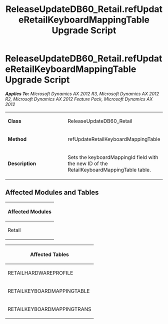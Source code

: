 ﻿---
title: ReleaseUpdateDB60_Retail.refUpdateRetailKeyboardMappingTable Upgrade Script
TOCTitle: ReleaseUpdateDB60_Retail.refUpdateRetailKeyboardMappingTable Upgrade Script
ms:assetid: f4c3939d-a177-0320-1127-6bd0380c134a
ms:mtpsurl: https://msdn.microsoft.com/en-us/library/JJ737523(v=AX.60)
ms:contentKeyID: 49712217
ms.date: 05/18/2015
mtps_version: v=AX.60
---

# ReleaseUpdateDB60\_Retail.refUpdateRetailKeyboardMappingTable Upgrade Script 


_**Applies To:** Microsoft Dynamics AX 2012 R3, Microsoft Dynamics AX 2012 R2, Microsoft Dynamics AX 2012 Feature Pack, Microsoft Dynamics AX 2012_

<table>
<colgroup>
<col style="width: 50%" />
<col style="width: 50%" />
</colgroup>
<tbody>
<tr class="odd">
<td><p><strong>Class</strong></p></td>
<td><p>ReleaseUpdateDB60_Retail</p></td>
</tr>
<tr class="even">
<td><p><strong>Method</strong></p></td>
<td><p>refUpdateRetailKeyboardMappingTable</p></td>
</tr>
<tr class="odd">
<td><p><strong>Description</strong></p></td>
<td><p>Sets the keyboardMappingId field with the new ID of the RetailKeyboardMappingTable table.</p></td>
</tr>
</tbody>
</table>


## Affected Modules and Tables

<table>
<colgroup>
<col style="width: 100%" />
</colgroup>
<thead>
<tr class="header">
<th><p>Affected Modules</p></th>
</tr>
</thead>
<tbody>
<tr class="odd">
<td><p>Retail</p></td>
</tr>
</tbody>
</table>


<table>
<colgroup>
<col style="width: 100%" />
</colgroup>
<thead>
<tr class="header">
<th><p>Affected Tables</p></th>
</tr>
</thead>
<tbody>
<tr class="odd">
<td><p>RETAILHARDWAREPROFILE</p></td>
</tr>
<tr class="even">
<td><p>RETAILKEYBOARDMAPPINGTABLE</p></td>
</tr>
<tr class="odd">
<td><p>RETAILKEYBOARDMAPPINGTRANS</p></td>
</tr>
</tbody>
</table>

  


